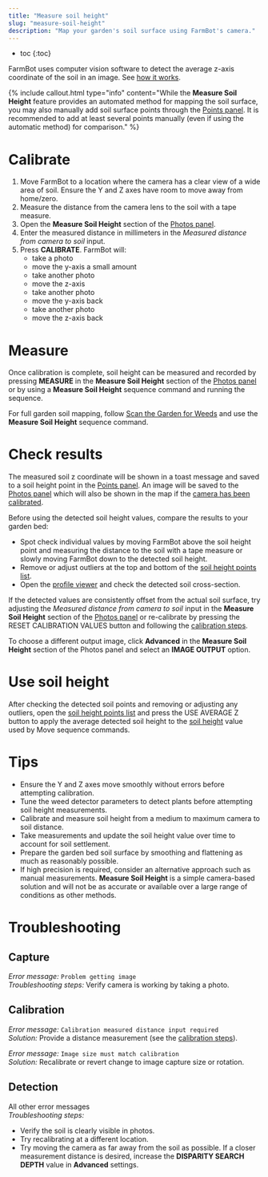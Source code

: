 ```yaml
---
title: "Measure soil height"
slug: "measure-soil-height"
description: "Map your garden's soil surface using FarmBot's camera."
---
```


* toc
{:toc}

FarmBot uses computer vision software to detect the average z-axis coordinate of the soil in an image. See [how it works](https://developer.farm.bot/docs/measure-soil-height).

{%
include callout.html
type="info"
content="While the **Measure Soil Height** feature provides an automated method for mapping the soil surface, you may also manually add soil surface points through the [Points panel](https://my.farm.bot/app/designer/points). It is recommended to add at least several points manually (even if using the automatic method) for comparison."
%}

# Calibrate
1. Move FarmBot to a location where the camera has a clear view of a wide area of soil.
Ensure the Y and Z axes have room to move away from home/zero.
3. Measure the distance from the camera lens to the soil with a tape measure.
4. Open the **Measure Soil Height** section of the [Photos panel](https://my.farm.bot/app/designer/photos).
5. Enter the measured distance in millimeters in the _Measured distance from camera to soil_ input.
6. Press **CALIBRATE**. FarmBot will:
    * take a photo
    * move the y-axis a small amount
    * take another photo
    * move the z-axis
    * take another photo
    * move the y-axis back
    * take another photo
    * move the z-axis back

# Measure
Once calibration is complete, soil height can be measured and recorded by pressing **MEASURE** in the **Measure Soil Height** section of the [Photos panel](https://my.farm.bot/app/designer/photos) or by using a **Measure Soil Height** sequence command and running the sequence.

For full garden soil mapping, follow [Scan the Garden for Weeds](../../FarmBot-Software/how-to-guides/scan-the-garden-for-weeds.md) and use the **Measure Soil Height** sequence command.

# Check results
The measured soil z coordinate will be shown in a toast message and saved to a soil height point in the [Points panel](https://my.farm.bot/app/designer/points). An image will be saved to the [Photos panel](https://my.farm.bot/app/designer/photos) which will also be shown in the map if the [camera has been calibrated](camera-calibration.md).

Before using the detected soil height values, compare the results to your garden bed:
 * Spot check individual values by moving FarmBot above the soil height point and measuring the distance to the soil with a tape measure or slowly moving FarmBot down to the detected soil height.
 * Remove or adjust outliers at the top and bottom of the [soil height points list](../points.md#soil-height-points).
 * Open the [profile viewer](../farm-designer.md#profile-viewer) and check the detected soil cross-section.

If the detected values are consistently offset from the actual soil surface, try adjusting the _Measured distance from camera to soil_ input in the **Measure Soil Height** section of the [Photos panel](https://my.farm.bot/app/designer/photos) or re-calibrate by pressing the <span class="fb-button fb-red">RESET CALIBRATION VALUES</span> button and following the [calibration steps](#calibrate).

To choose a different output image, click __Advanced__ in the **Measure Soil Height** section of the Photos panel and select an __IMAGE OUTPUT__ option.

# Use soil height

After checking the detected soil points and removing or adjusting any outliers, open the [soil height points list](../points.md#soil-height-points) and press the <span class="fb-button fb-blue">USE AVERAGE Z</span> button to apply the average detected soil height to the [soil height](../settings/axes.md#soil-height) value used by <span class="fb-step fb-move">Move</span> sequence commands.

# Tips
 * Ensure the Y and Z axes move smoothly without errors before attempting calibration.
 * Tune the weed detector parameters to detect plants before attempting soil height measurements.
 * Calibrate and measure soil height from a medium to maximum camera to soil distance.
 * Take measurements and update the soil height value over time to account for soil settlement.
 * Prepare the garden bed soil surface by smoothing and flattening as much as reasonably possible.
 * If high precision is required, consider an alternative approach such as manual measurements. **Measure Soil Height** is a simple camera-based solution and will not be as accurate or available over a large range of conditions as other methods.

# Troubleshooting

## Capture
_Error message:_ `Problem getting image`<br>
_Troubleshooting steps:_ Verify camera is working by taking a photo.

## Calibration
_Error message:_ `Calibration measured distance input required`<br>
_Solution:_ Provide a distance measurement (see the [calibration steps](#calibrate)).

_Error message:_ `Image size must match calibration`<br>
_Solution:_ Recalibrate or revert change to image capture size or rotation.

## Detection
All other error messages<br>
_Troubleshooting steps:_
 * Verify the soil is clearly visible in photos.
 * Try recalibrating at a different location.
 * Try moving the camera as far away from the soil as possible. If a closer measurement distance is desired, increase the __DISPARITY SEARCH DEPTH__ value in __Advanced__ settings.
